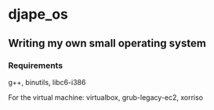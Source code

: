 # djape_os
## Writing my own small operating system
### Requirements
g++, binutils, libc6-i386

For the virtual machine:
virtualbox, grub-legacy-ec2, xorriso
